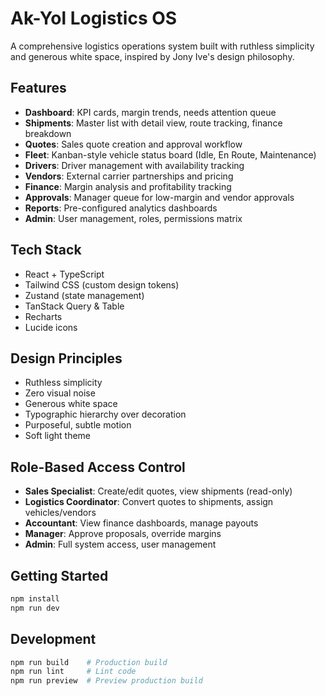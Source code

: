 # Ak-Yol Logistics OS

A comprehensive logistics operations system built with ruthless simplicity and generous white space, inspired by Jony Ive's design philosophy.

## Features

- **Dashboard**: KPI cards, margin trends, needs attention queue
- **Shipments**: Master list with detail view, route tracking, finance breakdown
- **Quotes**: Sales quote creation and approval workflow
- **Fleet**: Kanban-style vehicle status board (Idle, En Route, Maintenance)
- **Drivers**: Driver management with availability tracking
- **Vendors**: External carrier partnerships and pricing
- **Finance**: Margin analysis and profitability tracking
- **Approvals**: Manager queue for low-margin and vendor approvals
- **Reports**: Pre-configured analytics dashboards
- **Admin**: User management, roles, permissions matrix

## Tech Stack

- React + TypeScript
- Tailwind CSS (custom design tokens)
- Zustand (state management)
- TanStack Query & Table
- Recharts
- Lucide icons

## Design Principles

- Ruthless simplicity
- Zero visual noise
- Generous white space
- Typographic hierarchy over decoration
- Purposeful, subtle motion
- Soft light theme

## Role-Based Access Control

- **Sales Specialist**: Create/edit quotes, view shipments (read-only)
- **Logistics Coordinator**: Convert quotes to shipments, assign vehicles/vendors
- **Accountant**: View finance dashboards, manage payouts
- **Manager**: Approve proposals, override margins
- **Admin**: Full system access, user management

## Getting Started

```bash
npm install
npm run dev
```

## Development

```bash
npm run build    # Production build
npm run lint     # Lint code
npm run preview  # Preview production build
```
